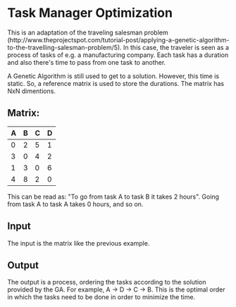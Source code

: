 Task Manager Optimization
===============

<p>This is an adaptation of the traveling salesman problem (http://www.theprojectspot.com/tutorial-post/applying-a-genetic-algorithm-to-the-travelling-salesman-problem/5). 
In this case, the traveler is seen as a process of tasks of e.g. a manufacturing company. Each task has a duration and also there's time to pass from one task to another.</p>

<p>A Genetic Algorithm is still used to get to a solution. However, this time is static. So, a reference matrix is used to store the durations. The matrix has NxN dimentions.</p>

## Matrix:

| A | B | C | D |
|---|---|---|---|
| 0 | 2 | 5 | 1 |
| 3 | 0 | 4 | 2 |
| 1 | 3 | 0 | 6 |
| 4 | 8 | 2 | 0 |

This can be read as: "To go from task A to task B it takes 2 hours". Going from task A to task A takes 0 hours, and so on.

## Input
<p>The input is the matrix like the previous example.</p>

## Output
<p>The output is a process, ordering the tasks according to the solution provided by the GA. For example, 
A -> D -> C -> B. This is the optimal order in which the tasks need to be done in order to minimize the time.</p>